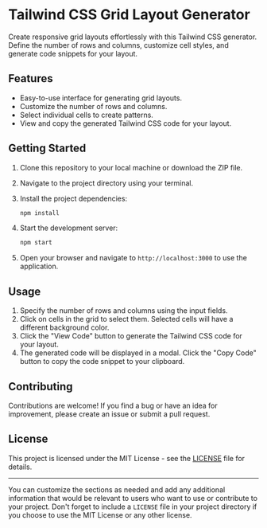 # Tailwind CSS Grid Layout Generator

Create responsive grid layouts effortlessly with this Tailwind CSS generator. Define the number of rows and columns, customize cell styles, and generate code snippets for your layout.

## Features

- Easy-to-use interface for generating grid layouts.
- Customize the number of rows and columns.
- Select individual cells to create patterns.
- View and copy the generated Tailwind CSS code for your layout.

## Getting Started

1. Clone this repository to your local machine or download the ZIP file.

2. Navigate to the project directory using your terminal.

3. Install the project dependencies:

   ```bash
   npm install
   ```

4. Start the development server:

   ```bash
   npm start
   ```

5. Open your browser and navigate to `http://localhost:3000` to use the application.

## Usage

1. Specify the number of rows and columns using the input fields.
2. Click on cells in the grid to select them. Selected cells will have a different background color.
3. Click the "View Code" button to generate the Tailwind CSS code for your layout.
4. The generated code will be displayed in a modal. Click the "Copy Code" button to copy the code snippet to your clipboard.

## Contributing

Contributions are welcome! If you find a bug or have an idea for improvement, please create an issue or submit a pull request.

## License

This project is licensed under the MIT License - see the [LICENSE](LICENSE) file for details.

---

You can customize the sections as needed and add any additional information that would be relevant to users who want to use or contribute to your project. Don't forget to include a `LICENSE` file in your project directory if you choose to use the MIT License or any other license.
